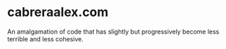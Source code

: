 # cabreraalex.com

An amalgamation of code that has slightly but progressively become less terrible and less cohesive.
